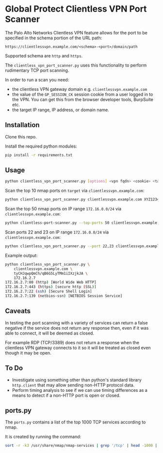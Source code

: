 # Global Protect Clientless VPN Port Scanner

The Palo Alto Networks Clientless VPN feature allows for the port to be
specified in the schema portion of the URL path:

```
https://clientlessvpn.example.com/<schema>-<port>/domain/path
```

Supported schema are `http` and `https`.

The `clientless_vpn_port_scanner.py` uses this functionality to perform
rudimentary TCP port scanning.

In order to run a scan you need:
- the clientless VPN gateway domain e.g. `clientlessvpn.example.com`
- the value of the `GP_SESSION_CK` session cookie from a user logged in to the
  VPN.
  You can get this from the browser developer tools, BurpSuite etc.
- the target IP range, IP address, or domain name.

## Installation

Clone this repo.

Install the required python modules:

```sh
pip install -r requirements.txt
```

## Usage


```sh
python clientless_vpn_port_scanner.py [options] <vpn fqdn> <cookie> <target>
```

Scan the top 10 nmap ports on `target` via `clientlessvpn.example.com`:

```sh
python clientless_vpn_port_scanner.py clientlessvpn.example.com XYZ1234abcjsieZY/g target
```

Scan the top 50 nmap ports on IP range `172.16.0.0/24` via
`clientlessvpn.example.com`:

```sh
python clientless-port-scanner.py --top-ports 50 clientlessvpn.example.com XYZ1234abcjsieZY/g target
```

Scan ports 22 and 23 on IP range `172.16.0.0/24` via
`clientlessvpn.example.com`:

```sh
python clientless_vpn_port_scanner.py --port 22,23 clientlessvpn.example.com XYZ1234abcjsieZY/g 172.16.0.0/24
```
Example output:

```sh
python clientless_vpn_port_scanner.py \
	clientlessvpn.example.com \
	tyCHJqwpQmCh/qB6G5LyTMm1iIXzjkJA \
	172.16.2.7
172.16.2.7:80 (http) [World Wide Web HTTP]
172.16.2.7:443 (https) [secure http (SSL)]
172.16.2.7:22 (ssh) [Secure Shell Login]
172.16.2.7:139 (netbios-ssn) [NETBIOS Session Service]
```

## Caveats

In testing the port scanning with a variety of services can return a false
negative if the service does not return any response then, even if it was able
to connect, it will be deemed as closed.

For example RDP (TCP/3389) does not return a response when the clientless VPN
gateway connects to it so it will be treated as closed even though it may be
open.

## To Do

- Investigate using something other than python's standard library `http.client`
  that may allow sending non-HTTP protocol data.
- Perform timing analysis to see if we can use timing differences as a means to
  detect if a non-HTTP port is open or closed.

## ports.py

The `ports.py` contains a list of the top 1000 TCP services according to nmap.

It is created by running the command:

```sh
sort -r -k3 /usr/share/nmap/nmap-services | grep '/tcp' | head -1000 | python make-ports.py > ports.py
```
